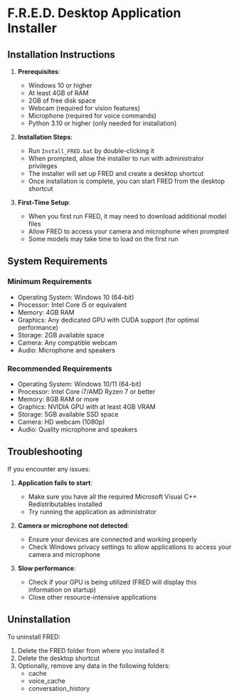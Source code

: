 # F.R.E.D. Desktop Application Installer

## Installation Instructions

1. **Prerequisites**:
   - Windows 10 or higher
   - At least 4GB of RAM
   - 2GB of free disk space
   - Webcam (required for vision features)
   - Microphone (required for voice commands)
   - Python 3.10 or higher (only needed for installation)

2. **Installation Steps**:
   - Run `Install_FRED.bat` by double-clicking it
   - When prompted, allow the installer to run with administrator privileges
   - The installer will set up FRED and create a desktop shortcut
   - Once installation is complete, you can start FRED from the desktop shortcut

3. **First-Time Setup**:
   - When you first run FRED, it may need to download additional model files
   - Allow FRED to access your camera and microphone when prompted
   - Some models may take time to load on the first run

## System Requirements

### Minimum Requirements
- Operating System: Windows 10 (64-bit)
- Processor: Intel Core i5 or equivalent
- Memory: 4GB RAM
- Graphics: Any dedicated GPU with CUDA support (for optimal performance)
- Storage: 2GB available space
- Camera: Any compatible webcam
- Audio: Microphone and speakers

### Recommended Requirements
- Operating System: Windows 10/11 (64-bit)
- Processor: Intel Core i7/AMD Ryzen 7 or better
- Memory: 8GB RAM or more
- Graphics: NVIDIA GPU with at least 4GB VRAM
- Storage: 5GB available SSD space
- Camera: HD webcam (1080p)
- Audio: Quality microphone and speakers

## Troubleshooting

If you encounter any issues:

1. **Application fails to start**:
   - Make sure you have all the required Microsoft Visual C++ Redistributables installed
   - Try running the application as administrator

2. **Camera or microphone not detected**:
   - Ensure your devices are connected and working properly
   - Check Windows privacy settings to allow applications to access your camera and microphone

3. **Slow performance**:
   - Check if your GPU is being utilized (FRED will display this information on startup)
   - Close other resource-intensive applications

## Uninstallation

To uninstall FRED:
1. Delete the FRED folder from where you installed it
2. Delete the desktop shortcut
3. Optionally, remove any data in the following folders:
   - cache
   - voice_cache
   - conversation_history 